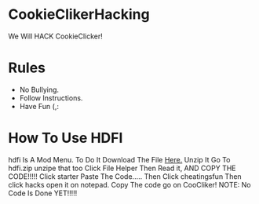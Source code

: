 # CookieClikerHacking
We Will HACK CookieClicker!
# Rules
- No Bullying.
- Follow Instructions.
- Have Fun (,:
# How To Use HDFI
hdfi Is A Mod Menu.
To Do It Download The File [Here.](https://github.com/nonumbershere/CookieClikerHacking.git)
Unzip It
Go To hdfi.zip unzipe that too
Click File Helper
Then Read it, AND COPY THE CODE!!!!!
Click starter
Paste The Code.....
Then Click cheatingsfun
Then click hacks
open it on notepad.
Copy The code
go on CooCliker!
NOTE: No Code Is Done YET!!!!!
